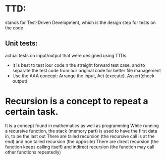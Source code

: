 # TTD:
 stands for Test-Driven Development, which is the design step for tests on the code
 ## Unit  tests:
 actual tests on input/output that were designed using TTDs
 * It is best to test iour code n the straight forward test case, and to separate the test code from our original code for better file management 
 * Use the AAA concept: Arrange the input, Act (execute), Assert(check output)

# Recursion is a concept to repeat a certain task.
 It is a concept found in mathematics as well as programming
 While running a recursive function, the stack (memory part) is used to have the first data in, to be the last out
 There are tailed recursion (the recursive call is at the end) and non tailed recursion (the opposite)
 There are direct recursion (the function keeps calling itself) and indirect recursion (the function may call other functions repeatedly)